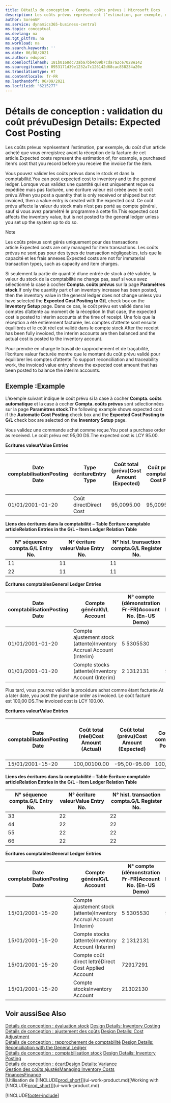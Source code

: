 ```yaml
---
title: Détails de conception - Compta. coûts prévus | Microsoft Docs
description: Les coûts prévus représentent l’estimation, par exemple, du coût d’un article acheté que vous enregistrez avant la réception de la facture de cet article.
author: SorenGP
ms.service: dynamics365-business-central
ms.topic: conceptual
ms.devlang: na
ms.tgt_pltfrm: na
ms.workload: na
ms.search.keywords: ''
ms.date: 06/08/2021
ms.author: edupont
ms.openlocfilehash: 181b0168dc73aba7bb4d09b7cda7a2ce7028e142
ms.sourcegitcommit: 0953171d39e1232a7c126142d68cac858234a20e
ms.translationtype: HT
ms.contentlocale: fr-FR
ms.lasthandoff: 06/09/2021
ms.locfileid: "6215277"
---
```

# <a name="design-details-expected-cost-posting"></a><span data-ttu-id="18d51-103">Détails de conception : validation du coût prévu</span><span class="sxs-lookup"><span data-stu-id="18d51-103">Design Details: Expected Cost Posting</span></span>
<span data-ttu-id="18d51-104">Les coûts prévus représentent l’estimation, par exemple, du coût d’un article acheté que vous enregistrez avant la réception de la facture de cet article.</span><span class="sxs-lookup"><span data-stu-id="18d51-104">Expected costs represent the estimation of, for example, a purchased item’s cost that you record before you receive the invoice for the item.</span></span>  

 <span data-ttu-id="18d51-105">Vous pouvez valider les coûts prévus dans le stock et dans la comptabilité.</span><span class="sxs-lookup"><span data-stu-id="18d51-105">You can post expected cost to inventory and to the general ledger.</span></span> <span data-ttu-id="18d51-106">Lorsque vous validez une quantité qui est uniquement reçue ou expédiée mais pas facturée, une écriture valeur est créée avec le coût prévu.</span><span class="sxs-lookup"><span data-stu-id="18d51-106">When you post a quantity that is only received or shipped but not invoiced, then a value entry is created with the expected cost.</span></span> <span data-ttu-id="18d51-107">Ce coût prévu affecte la valeur du stock mais n’est pas porté au compte général, sauf si vous avez paramétré le programme à cette fin.</span><span class="sxs-lookup"><span data-stu-id="18d51-107">This expected cost affects the inventory value, but is not posted to the general ledger unless you set up the system up to do so.</span></span>  

> [!NOTE]  
>  <span data-ttu-id="18d51-108">Les coûts prévus sont gérés uniquement pour des transactions article.</span><span class="sxs-lookup"><span data-stu-id="18d51-108">Expected costs are only managed for item transactions.</span></span> <span data-ttu-id="18d51-109">Les coûts prévus ne sont pas pour des types de transaction négligeables, tels que la capacité et les frais annexes.</span><span class="sxs-lookup"><span data-stu-id="18d51-109">Expected costs are not for immaterial transaction types, such as capacity and item charges.</span></span>  

 <span data-ttu-id="18d51-110">Si seulement la partie de quantité d’une entrée de stock a été validée, la valeur du stock de la comptabilité ne change pas, sauf si vous avez sélectionné la case à cocher **Compta. coûts prévus** sur la page **Paramètres stock**.</span><span class="sxs-lookup"><span data-stu-id="18d51-110">If only the quantity part of an inventory increase has been posted, then the inventory value in the general ledger does not change unless you have selected the **Expected Cost Posting to G/L** check box on the **Inventory Setup** page.</span></span> <span data-ttu-id="18d51-111">Dans ce cas, le coût prévu est validé dans les comptes d’attente au moment de la réception.</span><span class="sxs-lookup"><span data-stu-id="18d51-111">In that case, the expected cost is posted to interim accounts at the time of receipt.</span></span> <span data-ttu-id="18d51-112">Une fois que la réception a été entièrement facturée, les comptes d’attente sont ensuite équilibrés et le coût réel est validé dans le compte stock.</span><span class="sxs-lookup"><span data-stu-id="18d51-112">After the receipt has been fully invoiced, the interim accounts are then balanced and the actual cost is posted to the inventory account.</span></span>  

 <span data-ttu-id="18d51-113">Pour prendre en charge le travail de rapprochement et de traçabilité, l’écriture valeur facturée montre que le montant du coût prévu validé pour équilibrer les comptes d’attente.</span><span class="sxs-lookup"><span data-stu-id="18d51-113">To support reconciliation and traceability work, the invoiced value entry shows the expected cost amount that has been posted to balance the interim accounts.</span></span>  

## <a name="example"></a><span data-ttu-id="18d51-114">Exemple :</span><span class="sxs-lookup"><span data-stu-id="18d51-114">Example</span></span>  
 <span data-ttu-id="18d51-115">L’exemple suivant indique le coût prévu si la case à cocher **Compta. coûts automatique** et la case à cocher **Compta. coûts prévus** sont sélectionnées sur la page **Paramètres stock**.</span><span class="sxs-lookup"><span data-stu-id="18d51-115">The following example shows expected cost if the **Automatic Cost Posting** check box and the **Expected Cost Posting to G/L** check box are selected on the **Inventory Setup** page.</span></span>  

 <span data-ttu-id="18d51-116">Vous validez une commande achat comme reçue.</span><span class="sxs-lookup"><span data-stu-id="18d51-116">You post a purchase order as received.</span></span> <span data-ttu-id="18d51-117">Le coût prévu est 95,00 DS.</span><span class="sxs-lookup"><span data-stu-id="18d51-117">The expected cost is LCY 95.00.</span></span>  

 <span data-ttu-id="18d51-118">**Ecritures valeur**</span><span class="sxs-lookup"><span data-stu-id="18d51-118">**Value Entries**</span></span>  

|<span data-ttu-id="18d51-119">Date comptabilisation</span><span class="sxs-lookup"><span data-stu-id="18d51-119">Posting Date</span></span>|<span data-ttu-id="18d51-120">Type écriture</span><span class="sxs-lookup"><span data-stu-id="18d51-120">Entry Type</span></span>|<span data-ttu-id="18d51-121">Coût total (prévu)</span><span class="sxs-lookup"><span data-stu-id="18d51-121">Cost Amount (Expected)</span></span>|<span data-ttu-id="18d51-122">Coût prévu validé en comptabilité</span><span class="sxs-lookup"><span data-stu-id="18d51-122">Expected Cost Posted to G/L</span></span>|<span data-ttu-id="18d51-123">Coût prévu</span><span class="sxs-lookup"><span data-stu-id="18d51-123">Expected Cost</span></span>|<span data-ttu-id="18d51-124">N° écriture comptable article</span><span class="sxs-lookup"><span data-stu-id="18d51-124">Item Ledger Entry No.</span></span>|<span data-ttu-id="18d51-125">Numéro de la séquence</span><span class="sxs-lookup"><span data-stu-id="18d51-125">Entry No.</span></span>|  
|------------------|----------------|------------------------------|----------------------------------|-------------------|---------------------------|---------------|  
|<span data-ttu-id="18d51-126">01/01/20</span><span class="sxs-lookup"><span data-stu-id="18d51-126">01-01-20</span></span>|<span data-ttu-id="18d51-127">Coût direct</span><span class="sxs-lookup"><span data-stu-id="18d51-127">Direct Cost</span></span>|<span data-ttu-id="18d51-128">95,00</span><span class="sxs-lookup"><span data-stu-id="18d51-128">95.00</span></span>|<span data-ttu-id="18d51-129">95,00</span><span class="sxs-lookup"><span data-stu-id="18d51-129">95.00</span></span>|<span data-ttu-id="18d51-130">Oui</span><span class="sxs-lookup"><span data-stu-id="18d51-130">Yes</span></span>|<span data-ttu-id="18d51-131">1</span><span class="sxs-lookup"><span data-stu-id="18d51-131">1</span></span>|<span data-ttu-id="18d51-132">1</span><span class="sxs-lookup"><span data-stu-id="18d51-132">1</span></span>|  

 <span data-ttu-id="18d51-133">**Liens des écritures dans la comptabilité – Table Écriture comptable article**</span><span class="sxs-lookup"><span data-stu-id="18d51-133">**Relation Entries in the G/L – Item Ledger Relation Table**</span></span>  

|<span data-ttu-id="18d51-134">N° séquence compta.</span><span class="sxs-lookup"><span data-stu-id="18d51-134">G/L Entry No.</span></span>|<span data-ttu-id="18d51-135">N° écriture valeur</span><span class="sxs-lookup"><span data-stu-id="18d51-135">Value Entry No.</span></span>|<span data-ttu-id="18d51-136">N° hist. transaction compta.</span><span class="sxs-lookup"><span data-stu-id="18d51-136">G/L Register No.</span></span>|  
|--------------------|---------------------|-----------------------|  
|<span data-ttu-id="18d51-137">1</span><span class="sxs-lookup"><span data-stu-id="18d51-137">1</span></span>|<span data-ttu-id="18d51-138">1</span><span class="sxs-lookup"><span data-stu-id="18d51-138">1</span></span>|<span data-ttu-id="18d51-139">1</span><span class="sxs-lookup"><span data-stu-id="18d51-139">1</span></span>|  
|<span data-ttu-id="18d51-140">2</span><span class="sxs-lookup"><span data-stu-id="18d51-140">2</span></span>|<span data-ttu-id="18d51-141">1</span><span class="sxs-lookup"><span data-stu-id="18d51-141">1</span></span>|<span data-ttu-id="18d51-142">1</span><span class="sxs-lookup"><span data-stu-id="18d51-142">1</span></span>|  

 <span data-ttu-id="18d51-143">**Écritures comptables**</span><span class="sxs-lookup"><span data-stu-id="18d51-143">**General Ledger Entries**</span></span>  

|<span data-ttu-id="18d51-144">Date comptabilisation</span><span class="sxs-lookup"><span data-stu-id="18d51-144">Posting Date</span></span>|<span data-ttu-id="18d51-145">Compte général</span><span class="sxs-lookup"><span data-stu-id="18d51-145">G/L Account</span></span>|<span data-ttu-id="18d51-146">N° compte (démonstration Fr-FR)</span><span class="sxs-lookup"><span data-stu-id="18d51-146">Account No. (En-US Demo)</span></span>|<span data-ttu-id="18d51-147">Montant</span><span class="sxs-lookup"><span data-stu-id="18d51-147">Amount</span></span>|<span data-ttu-id="18d51-148">Numéro de la séquence</span><span class="sxs-lookup"><span data-stu-id="18d51-148">Entry No.</span></span>|  
|------------------|------------------|---------------------------------|------------|---------------|  
|<span data-ttu-id="18d51-149">01/01/20</span><span class="sxs-lookup"><span data-stu-id="18d51-149">01-01-20</span></span>|<span data-ttu-id="18d51-150">Compte ajustement stock (attente)</span><span class="sxs-lookup"><span data-stu-id="18d51-150">Inventory Accrual Account (Interim)</span></span>|<span data-ttu-id="18d51-151">5 530</span><span class="sxs-lookup"><span data-stu-id="18d51-151">5530</span></span>|<span data-ttu-id="18d51-152">-95,00</span><span class="sxs-lookup"><span data-stu-id="18d51-152">-95.00</span></span>|<span data-ttu-id="18d51-153">2</span><span class="sxs-lookup"><span data-stu-id="18d51-153">2</span></span>|  
|<span data-ttu-id="18d51-154">01/01/20</span><span class="sxs-lookup"><span data-stu-id="18d51-154">01-01-20</span></span>|<span data-ttu-id="18d51-155">Compte stocks (attente)</span><span class="sxs-lookup"><span data-stu-id="18d51-155">Inventory Account (Interim)</span></span>|<span data-ttu-id="18d51-156">2 131</span><span class="sxs-lookup"><span data-stu-id="18d51-156">2131</span></span>|<span data-ttu-id="18d51-157">95,00</span><span class="sxs-lookup"><span data-stu-id="18d51-157">95.00</span></span>|<span data-ttu-id="18d51-158">1</span><span class="sxs-lookup"><span data-stu-id="18d51-158">1</span></span>|  

 <span data-ttu-id="18d51-159">Plus tard, vous pourrez valider la procédure achat comme étant facturée.</span><span class="sxs-lookup"><span data-stu-id="18d51-159">At a later date, you post the purchase order as invoiced.</span></span> <span data-ttu-id="18d51-160">Le coût facturé est 100,00 DS.</span><span class="sxs-lookup"><span data-stu-id="18d51-160">The invoiced cost is LCY 100.00.</span></span>  

 <span data-ttu-id="18d51-161">**Ecritures valeur**</span><span class="sxs-lookup"><span data-stu-id="18d51-161">**Value Entries**</span></span>  

|<span data-ttu-id="18d51-162">Date comptabilisation</span><span class="sxs-lookup"><span data-stu-id="18d51-162">Posting Date</span></span>|<span data-ttu-id="18d51-163">Coût total (réel)</span><span class="sxs-lookup"><span data-stu-id="18d51-163">Cost Amount (Actual)</span></span>|<span data-ttu-id="18d51-164">Coût total (prévu)</span><span class="sxs-lookup"><span data-stu-id="18d51-164">Cost Amount (Expected)</span></span>|<span data-ttu-id="18d51-165">Coût validé en comptabilité</span><span class="sxs-lookup"><span data-stu-id="18d51-165">Cost Posted to G/L</span></span>|<span data-ttu-id="18d51-166">Coût prévu</span><span class="sxs-lookup"><span data-stu-id="18d51-166">Expected Cost</span></span>|<span data-ttu-id="18d51-167">N° écriture comptable article</span><span class="sxs-lookup"><span data-stu-id="18d51-167">Item Ledger Entry No.</span></span>|<span data-ttu-id="18d51-168">Numéro de la séquence</span><span class="sxs-lookup"><span data-stu-id="18d51-168">Entry No.</span></span>|  
|------------------|----------------------------|------------------------------|-------------------------|-------------------|---------------------------|---------------|  
|<span data-ttu-id="18d51-169">15/01/20</span><span class="sxs-lookup"><span data-stu-id="18d51-169">01-15-20</span></span>|<span data-ttu-id="18d51-170">100,00</span><span class="sxs-lookup"><span data-stu-id="18d51-170">100.00</span></span>|<span data-ttu-id="18d51-171">-95,00</span><span class="sxs-lookup"><span data-stu-id="18d51-171">-95.00</span></span>|<span data-ttu-id="18d51-172">100,00</span><span class="sxs-lookup"><span data-stu-id="18d51-172">100.00</span></span>|<span data-ttu-id="18d51-173">Non</span><span class="sxs-lookup"><span data-stu-id="18d51-173">No</span></span>|<span data-ttu-id="18d51-174">1</span><span class="sxs-lookup"><span data-stu-id="18d51-174">1</span></span>|<span data-ttu-id="18d51-175">2</span><span class="sxs-lookup"><span data-stu-id="18d51-175">2</span></span>|  

 <span data-ttu-id="18d51-176">**Liens des écritures dans la comptabilité – Table Écriture comptable article**</span><span class="sxs-lookup"><span data-stu-id="18d51-176">**Relation Entries in the G/L – Item Ledger Relation Table**</span></span>  

|<span data-ttu-id="18d51-177">N° séquence compta.</span><span class="sxs-lookup"><span data-stu-id="18d51-177">G/L Entry No.</span></span>|<span data-ttu-id="18d51-178">N° écriture valeur</span><span class="sxs-lookup"><span data-stu-id="18d51-178">Value Entry No.</span></span>|<span data-ttu-id="18d51-179">N° hist. transaction compta.</span><span class="sxs-lookup"><span data-stu-id="18d51-179">G/L Register No.</span></span>|  
|--------------------|---------------------|-----------------------|  
|<span data-ttu-id="18d51-180">3</span><span class="sxs-lookup"><span data-stu-id="18d51-180">3</span></span>|<span data-ttu-id="18d51-181">2</span><span class="sxs-lookup"><span data-stu-id="18d51-181">2</span></span>|<span data-ttu-id="18d51-182">2</span><span class="sxs-lookup"><span data-stu-id="18d51-182">2</span></span>|  
|<span data-ttu-id="18d51-183">4</span><span class="sxs-lookup"><span data-stu-id="18d51-183">4</span></span>|<span data-ttu-id="18d51-184">2</span><span class="sxs-lookup"><span data-stu-id="18d51-184">2</span></span>|<span data-ttu-id="18d51-185">2</span><span class="sxs-lookup"><span data-stu-id="18d51-185">2</span></span>|  
|<span data-ttu-id="18d51-186">5</span><span class="sxs-lookup"><span data-stu-id="18d51-186">5</span></span>|<span data-ttu-id="18d51-187">2</span><span class="sxs-lookup"><span data-stu-id="18d51-187">2</span></span>|<span data-ttu-id="18d51-188">2</span><span class="sxs-lookup"><span data-stu-id="18d51-188">2</span></span>|  
|<span data-ttu-id="18d51-189">6</span><span class="sxs-lookup"><span data-stu-id="18d51-189">6</span></span>|<span data-ttu-id="18d51-190">2</span><span class="sxs-lookup"><span data-stu-id="18d51-190">2</span></span>|<span data-ttu-id="18d51-191">2</span><span class="sxs-lookup"><span data-stu-id="18d51-191">2</span></span>|  

 <span data-ttu-id="18d51-192">**Écritures comptables**</span><span class="sxs-lookup"><span data-stu-id="18d51-192">**General Ledger Entries**</span></span>  

|<span data-ttu-id="18d51-193">Date comptabilisation</span><span class="sxs-lookup"><span data-stu-id="18d51-193">Posting Date</span></span>|<span data-ttu-id="18d51-194">Compte général</span><span class="sxs-lookup"><span data-stu-id="18d51-194">G/L Account</span></span>|<span data-ttu-id="18d51-195">N° compte (démonstration Fr-FR)</span><span class="sxs-lookup"><span data-stu-id="18d51-195">Account No. (En-US Demo)</span></span>|<span data-ttu-id="18d51-196">Montant</span><span class="sxs-lookup"><span data-stu-id="18d51-196">Amount</span></span>|<span data-ttu-id="18d51-197">Numéro de la séquence</span><span class="sxs-lookup"><span data-stu-id="18d51-197">Entry No.</span></span>|  
|------------------|------------------|---------------------------------|------------|---------------|  
|<span data-ttu-id="18d51-198">15/01/20</span><span class="sxs-lookup"><span data-stu-id="18d51-198">01-15-20</span></span>|<span data-ttu-id="18d51-199">Compte ajustement stock (attente)</span><span class="sxs-lookup"><span data-stu-id="18d51-199">Inventory Accrual Account (Interim)</span></span>|<span data-ttu-id="18d51-200">5 530</span><span class="sxs-lookup"><span data-stu-id="18d51-200">5530</span></span>|<span data-ttu-id="18d51-201">95,00</span><span class="sxs-lookup"><span data-stu-id="18d51-201">95.00</span></span>|<span data-ttu-id="18d51-202">4</span><span class="sxs-lookup"><span data-stu-id="18d51-202">4</span></span>|  
|<span data-ttu-id="18d51-203">15/01/20</span><span class="sxs-lookup"><span data-stu-id="18d51-203">01-15-20</span></span>|<span data-ttu-id="18d51-204">Compte stocks (attente)</span><span class="sxs-lookup"><span data-stu-id="18d51-204">Inventory Account (Interim)</span></span>|<span data-ttu-id="18d51-205">2 131</span><span class="sxs-lookup"><span data-stu-id="18d51-205">2131</span></span>|<span data-ttu-id="18d51-206">-95,00</span><span class="sxs-lookup"><span data-stu-id="18d51-206">-95.00</span></span>|<span data-ttu-id="18d51-207">3</span><span class="sxs-lookup"><span data-stu-id="18d51-207">3</span></span>|  
|<span data-ttu-id="18d51-208">15/01/20</span><span class="sxs-lookup"><span data-stu-id="18d51-208">01-15-20</span></span>|<span data-ttu-id="18d51-209">Compte coût direct lettré</span><span class="sxs-lookup"><span data-stu-id="18d51-209">Direct Cost Applied Account</span></span>|<span data-ttu-id="18d51-210">7291</span><span class="sxs-lookup"><span data-stu-id="18d51-210">7291</span></span>|<span data-ttu-id="18d51-211">-100</span><span class="sxs-lookup"><span data-stu-id="18d51-211">-100</span></span>|<span data-ttu-id="18d51-212">6</span><span class="sxs-lookup"><span data-stu-id="18d51-212">6</span></span>|  
|<span data-ttu-id="18d51-213">15/01/20</span><span class="sxs-lookup"><span data-stu-id="18d51-213">01-15-20</span></span>|<span data-ttu-id="18d51-214">Compte stocks</span><span class="sxs-lookup"><span data-stu-id="18d51-214">Inventory Account</span></span>|<span data-ttu-id="18d51-215">2130</span><span class="sxs-lookup"><span data-stu-id="18d51-215">2130</span></span>|<span data-ttu-id="18d51-216">100</span><span class="sxs-lookup"><span data-stu-id="18d51-216">100</span></span>|<span data-ttu-id="18d51-217">5</span><span class="sxs-lookup"><span data-stu-id="18d51-217">5</span></span>|  

## <a name="see-also"></a><span data-ttu-id="18d51-218">Voir aussi</span><span class="sxs-lookup"><span data-stu-id="18d51-218">See Also</span></span>
 <span data-ttu-id="18d51-219">[Détails de conception : évaluation stock](design-details-inventory-costing.md) </span><span class="sxs-lookup"><span data-stu-id="18d51-219">[Design Details: Inventory Costing](design-details-inventory-costing.md) </span></span>  
 <span data-ttu-id="18d51-220">[Détails de conception : ajustement des coûts](design-details-cost-adjustment.md) </span><span class="sxs-lookup"><span data-stu-id="18d51-220">[Design Details: Cost Adjustment](design-details-cost-adjustment.md) </span></span>  
 <span data-ttu-id="18d51-221">[Détails de conception : rapprochement de comptabilité](design-details-reconciliation-with-the-general-ledger.md) </span><span class="sxs-lookup"><span data-stu-id="18d51-221">[Design Details: Reconciliation with the General Ledger](design-details-reconciliation-with-the-general-ledger.md) </span></span>  
 <span data-ttu-id="18d51-222">[Détails de conception : comptabilisation stock](design-details-inventory-posting.md) </span><span class="sxs-lookup"><span data-stu-id="18d51-222">[Design Details: Inventory Posting](design-details-inventory-posting.md) </span></span>  
 [<span data-ttu-id="18d51-223">Détails de conception : écart</span><span class="sxs-lookup"><span data-stu-id="18d51-223">Design Details: Variance</span></span>](design-details-variance.md)  
 [<span data-ttu-id="18d51-224">Gestion des coûts ajustés</span><span class="sxs-lookup"><span data-stu-id="18d51-224">Managing Inventory Costs</span></span>](finance-manage-inventory-costs.md)  
 [<span data-ttu-id="18d51-225">Finances</span><span class="sxs-lookup"><span data-stu-id="18d51-225">Finance</span></span>](finance.md)  
 <span data-ttu-id="18d51-226">[Utilisation de [!INCLUDE[prod_short](includes/prod_short.md)]](ui-work-product.md)</span><span class="sxs-lookup"><span data-stu-id="18d51-226">[Working with [!INCLUDE[prod_short](includes/prod_short.md)]](ui-work-product.md)</span></span>


[!INCLUDE[footer-include](includes/footer-banner.md)]